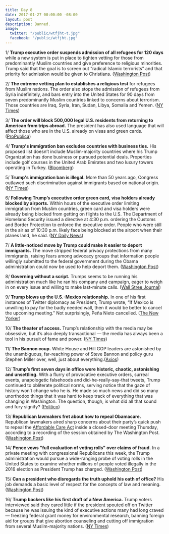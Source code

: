 ```yaml
---
title: Day 8
date: 2017-01-27 00:00:00 -08:00
layout: post
description: Banned.
image:
  twitter: "/public/wtfjht-t.jpg"
  facebook: "/public/wtfjht.jpg"
---
```


1/ **Trump executive order suspends admission of all refugees for 120 days** while a new system is put in place to tighten vetting for those from predominantly Muslim countries and give preference to religious minorities. Trump said that the goal is to screen out “radical Islamic terrorists” and that priority for admission would be given to Christians. ([Washington Post](https://www.washingtonpost.com/world/national-security/trump-approves-extreme-vetting-of-refugees-promises-priority-for-christians/2017/01/27/007021a2-e4c7-11e6-a547-5fb9411d332c_story.html))

2/ **The extreme vetting plan to establishes a religious test** for refugees from Muslim nations. The order also stops the admission of refugees from Syria indefinitely, and bars entry into the United States for 90 days from seven predominantly Muslim countries linked to concerns about terrorism. Those countries are Iraq, Syria, Iran, Sudan, Libya, Somalia and Yemen. ([NY Times](http://www.nytimes.com/2017/01/27/us/politics/trump-syrian-refugees.html)) 

3/ **The order will block 500,000 legal U.S. residents from returning to American from trips abroad.** The president has also used language that will affect those who are in the U.S. already on visas and green cards. ([ProPublica](http://www.propublica.org/article/trump-executive-order-could-block-legal-residents-from-returning-to-america/))

4/ **Trump's immigration ban excludes countries with business ties.** His proposed list doesn’t include Muslim-majority countries where his Trump Organization has done business or pursued potential deals. Properties include golf courses in the United Arab Emirates and two luxury towers operating in Turkey. ([Bloomberg](http://www.bloomberg.com/graphics/2017-trump-immigration-ban-conflict-of-interest/))

5/ **Trump's immigration ban is illegal.** More than 50 years ago, Congress outlawed such discrimination against immigrants based on national origin. ([NY Times](https://www.nytimes.com/2017/01/27/opinion/trumps-immigration-ban-is-illegal.html))

6/ **Following Trump’s executive order green card, visa holders already blocked by airports.** Within hours of the executive order limiting immigration from Muslim countries, green card and visa holders were already being blocked from getting on flights to the U.S. The Department of Homeland Security issued a directive at 4:30 p.m. ordering the Customs and Border Protection to enforce the executive order. People who were still in the air as of 10:30 p.m. likely face being blocked at the airport when their planes land, he said. ([NY Daily News](http://www.nydailynews.com/news/politics/trump-order-blocks-green-card-visa-holders-airports-article-1.2957910))

7/ **A little-noticed move by Trump could make it easier to deport immigrants.** The move stripped federal privacy protections from many immigrants, raising fears among advocacy groups that information people willingly submitted to the federal government during the Obama administration could now be used to help deport them. ([Washington Post](https://www.washingtonpost.com/business/economy/a-little-noticed-move-by-trump-could-make-it-easier-to-deport-immigrants/2017/01/27/fd5734ec-e4cb-11e6-a453-19ec4b3d09ba_story.html))

8/ **Governing without a script.** Trumps seems to be running his administration much like he ran his company and campaign, eager to weigh in on every issue and willing to make last-minute calls. ([Wall Stree Journal](http://www.wsj.com/articles/trumps-first-week-governing-without-a-script-1485544924))

9/ **Trump blows up the U.S.-Mexico relationship.** In one of his first instances of Twitter diplomacy as President, Trump wrote, “If Mexico is unwilling to pay for the badly needed wall, then it would be better to cancel the upcoming meeting.” Not surprisingly, Peña Nieto cancelled. ([The New Yorker](http://www.newyorker.com/news/news-desk/donald-trump-blows-up-the-u-s-mexico-relationship))

10/ **The theater of access.** Trump’s relationship with the media may be obsessive, but it’s also deeply transactional — the media has always been a tool in his pursuit of fame and power. ([NY Times](http://www.nytimes.com/2017/01/27/magazine/donald-trump-and-the-theater-of-access.html))
 
11/ **The Bannon coup.** White House and Hill GOP leaders are astonished by the unambiguous, far-reaching power of Steve Bannon and policy guru Stephen Miller over, well, just about everything.([Axios](http://www.axios.com/the-bannon-coup-2218491076.html))

12/ **Trump’s first seven days in office were historic, chaotic, astonishing and unsettling.** With a flurry of provocative executive orders, surreal events, unapologetic falsehoods and did-he-really-say-that tweets, Trump continued to obliterate political norms, serving notice that the gaze of history won’t change who he is. He made so much news and did so many unorthodox things that it was hard to keep track of everything that was changing in Washington. The question, though, is what did all that sound and fury signify? ([Politico](http://www.politico.com/magazine/story/2017/01/president-trump-week-one-first-administration-214699))

13/ **Republican lawmakers fret about how to repeal Obamacare.** Republican lawmakers aired sharp concerns about their party’s quick push to repeal the <a href="{{ site.url }}{{ site.baseurl }}/trump-health-care/">Affordable Care Act</a> inside a closed-door meeting Thursday, according to a recording of the session obtained by The Washington Post. ([Washington Post](https://www.washingtonpost.com/politics/behind-closed-doors-republican-lawmakers-fret-about-how-to-repeal-obamacare/2017/01/27/deabdafa-e491-11e6-a547-5fb9411d332c_story.html))

14/ **Pence vows "full evaluation of voting rolls" over claims of fraud.** In a private meeting with congressional Republicans this week, the Trump administration would pursue a wide-ranging probe of voting rolls in the United States to examine whether millions of people voted illegally in the 2016 election as President Trump has charged. ([Washington Post](https://www.washingtonpost.com/powerpost/in-private-meeting-pence-vows-full-evaluation-of-voting-rolls-over-claims-of-voting-fraud/2017/01/27/1c1fa1de-e49a-11e6-a547-5fb9411d332c_story.html))

15/ **Can a president who disregards the truth uphold his oath of office?** His job demands a basic level of respect for the concepts of law and meaning. ([Washington Post](https://www.washingtonpost.com/posteverything/wp/2017/01/27/can-a-president-who-disregards-the-truth-uphold-his-oath-of-office/))

16/ **Trump backers like his first draft of a New America.** Trump voters interviewed said they cared little if the president spouted off on Twitter because he was issuing the kind of executive actions many had long craved — freezing federal grant money for environmental research, banning foreign aid for groups that give abortion counseling and cutting off immigration from several Muslim-majority nations. ([NY Times](https://www.nytimes.com/2017/01/27/us/trump-backers-like-his-first-draft-of-a-new-america.html))